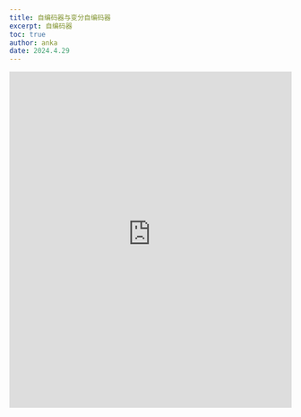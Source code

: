 ```yaml
---
title: 自编码器与变分自编码器
excerpt: 自编码器
toc: true
author: anka
date: 2024.4.29
---
```


<embed src="https://raw.githubusercontent.com/anka-afk/anka-afk.github.io/08ad771c8c9e9616553c59276049e0117c3f36ec/autoencoder.pdf" width="100%" height="600px" type="application/pdf">
